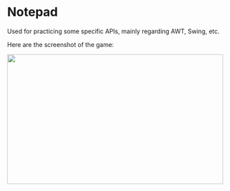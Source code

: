 # Notepad
Used for practicing some specific APIs, mainly regarding AWT, Swing, etc.

Here are the screenshot of the game:

<img src="https://github.com/victorchennn/Notepad/blob/master/GUI.jpg" width="500" height="300"> 
